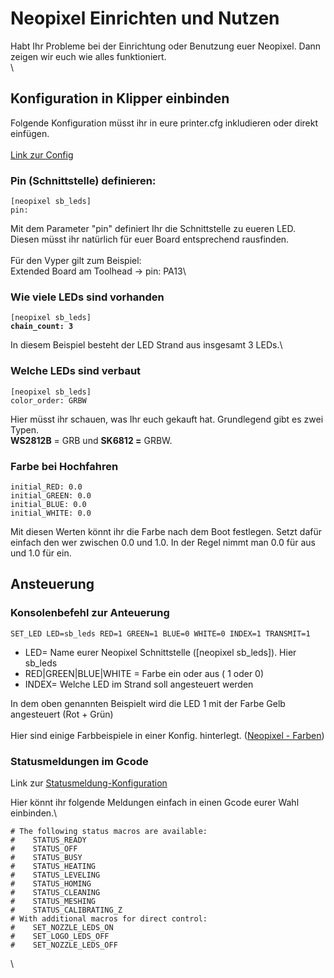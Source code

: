 # Neopixel Einrichten und Nutzen

Habt Ihr Probleme bei der Einrichtung oder Benutzung euer Neopixel. Dann zeigen wir euch wie alles funktioniert.\
\


## Konfiguration in Klipper einbinden

Folgende Konfiguration müsst ihr in eure printer.cfg inkludieren oder direkt einfügen.\
\
[Link zur Config](https://github.com/cryd-s/Vyper\_extended/blob/main/GCODES/neopixel/neopixel\_pin.cfg)

### Pin (Schnittstelle) definieren:

```
[neopixel sb_leds]
pin: 
```

Mit dem Parameter "pin" definiert Ihr die Schnittstelle zu eueren LED. Diesen müsst ihr natürlich für euer Board entsprechend rausfinden.\
\
Für den Vyper gilt zum Beispiel:\
Extended Board am Toolhead -> pin: PA13\


### Wie viele LEDs sind vorhanden

<pre><code>[neopixel sb_leds]
<strong>chain_count: 3</strong></code></pre>

In diesem Beispiel besteht der LED Strand aus insgesamt 3 LEDs.\


### Welche LEDs sind verbaut

```
[neopixel sb_leds]
color_order: GRBW
```

Hier müsst ihr schauen, was Ihr euch gekauft hat. Grundlegend gibt es zwei Typen.\
**WS2812B** = GRB und **SK6812 =** GRBW.

### Farbe bei Hochfahren

```
initial_RED: 0.0
initial_GREEN: 0.0
initial_BLUE: 0.0
initial_WHITE: 0.0
```

Mit diesen Werten könnt ihr die Farbe nach dem Boot festlegen. Setzt dafür einfach den wer zwischen 0.0 und 1.0. In der Regel nimmt man 0.0 für aus und 1.0 für ein.

## Ansteuerung

### Konsolenbefehl zur Anteuerung

`SET_LED LED=sb_leds RED=1 GREEN=1 BLUE=0 WHITE=0 INDEX=1 TRANSMIT=1`

* LED= Name eurer Neopixel Schnittstelle (\[neopixel sb\_leds]). Hier sb\_leds
* RED|GREEN|BLUE|WHITE = Farbe ein oder aus ( 1 oder 0)
* INDEX= Welche LED im Strand soll angesteuert werden

In dem oben genannten Beispielt wird die LED 1 mit der Farbe Gelb angesteuert (Rot + Grün)\
\
Hier sind einige Farbbeispiele in einer Konfig. hinterlegt. ([Neopixel - Farben](https://github.com/cryd-s/Vyper\_extended/blob/main/GCODES/neopixel/neopixel\_farben.cfg))

### Statusmeldungen im Gcode

Link zur [Statusmeldung-Konfiguration](https://github.com/cryd-s/Vyper\_extended/blob/main/GCODES/neopixel/neopixel\_status.cfg)

Hier könnt ihr folgende Meldungen einfach in einen Gcode eurer Wahl einbinden.\


```
# The following status macros are available:
#    STATUS_READY
#    STATUS_OFF
#    STATUS_BUSY
#    STATUS_HEATING
#    STATUS_LEVELING
#    STATUS_HOMING
#    STATUS_CLEANING
#    STATUS_MESHING
#    STATUS_CALIBRATING_Z
# With additional macros for direct control:
#    SET_NOZZLE_LEDS_ON
#    SET_LOGO_LEDS_OFF
#    SET_NOZZLE_LEDS_OFF
```

\
